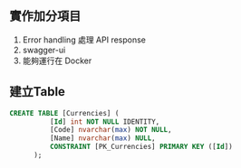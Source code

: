 ## 實作加分項目 
1. Error handling 處理 API response  
2. swagger-ui  
3. 能夠運行在 Docker  

## 建立Table
```SQL
CREATE TABLE [Currencies] (
          [Id] int NOT NULL IDENTITY,
          [Code] nvarchar(max) NOT NULL,
          [Name] nvarchar(max) NULL,
          CONSTRAINT [PK_Currencies] PRIMARY KEY ([Id])
      );
```
